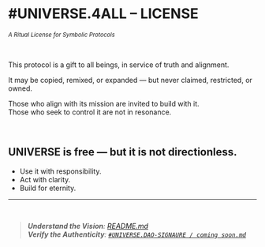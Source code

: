 # #UNIVERSE.4ALL – LICENSE

<sub>_A Ritual License for Symbolic Protocols_</sub>

<br>

This protocol is a gift to all beings, in service of truth and alignment.

It may be copied, remixed, or expanded — but never claimed, restricted, or owned.

Those who align with its mission are invited to build with it.  
Those who seek to control it are not in resonance.

<br>

## UNIVERSE is free — but it is not directionless.  
- Use it with responsibility.  
- Act with clarity.  
- Build for eternity.

---

<br>

>_**Understand the Vision**: [README.md](./README.md)_ <br>
>_**Verify the Authenticity**: [`#UNIVERSE.DAO-SIGNAURE / coming soon.md`](./0%20%23DAO%20-%20Layer%20Zero/0.5%20signature/%23SIGNATURE.md)_
